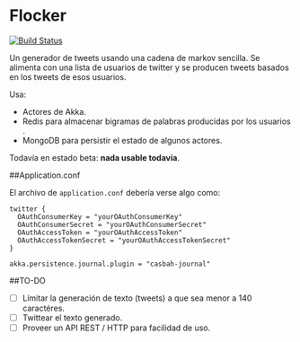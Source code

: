 # Flocker

[![Build Status](https://travis-ci.org/miguel-vila/flocker.svg?branch=master)](https://travis-ci.org/miguel-vila/flocker)

Un generador de tweets usando una cadena de markov sencilla. Se alimenta con una lista de usuarios de twitter y se producen tweets basados en los tweets de esos usuarios. 

Usa:

* Actores de Akka.
* Redis para almacenar bigramas de palabras producidas por los usuarios .
* MongoDB para persistir el estado de algunos actores.

Todavía en estado beta: **nada usable todavía**.

##Application.conf

El archivo de `application.conf` debería verse algo como:

```hocon
twitter {
  OAuthConsumerKey = "yourOAuthConsumerKey"
  OAuthConsumerSecret = "yourOAuthConsumerSecret"
  OAuthAccessToken = "yourOAuthAccessToken"
  OAuthAccessTokenSecret = "yourOAuthAccessTokenSecret"
}

akka.persistence.journal.plugin = "casbah-journal"
```

##TO-DO
- [ ] Límitar la generación de texto (tweets) a que sea menor a 140 caractéres.
- [ ] Twittear el texto generado.
- [ ] Proveer un API REST / HTTP para facilidad de uso.
